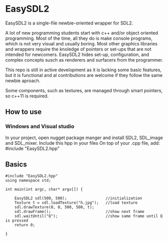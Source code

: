 # EasySDL2
EasySDL2 is a single-file newbie-oriented wrapper for SDL2. 

A lot of new programming students start with c++ and/or object oriented programming. Most of the time, all they do is make console programs, which is not very visual and usually boring. Most other graphics libraries and wrappers require the knoledge of pointers or set-ups that are not intended for newcomers. EasySDL2 hides set-up, configuration, and complex concepts susch as renderers and surfacers from the programmer.

This repo is still in active development as it is lacking some basic features, but it is functional and al contributions are welcome if they follow the same newbie aproach.

Some components, such as textures, are managed through smart pointers, so c++11 is required.

## How to use
### Windows and Visual studio
In your project, open nugget package manger and install SDL2, SDL_image and SDL_mixer. 
Include this hpp in your files
On top of your .cpp file, add: #include "EasySDL2.hpp"


## Basics
```
#include "EasySDL2.hpp"
using namespace std;

int main(int argc, char* argv[]) {

	EasySDL2 sdl(500, 500);                 //initialization
	Texture t = sdl.loadTexture("h.jpg");   //load texture
	sdl.drawTexture(0, 0, 500, 500, t); 
	sdl.drawFrame();                        //show next frame
	sdl.waitUntil("Q");                     //show same frame until Q is pressed
	return 0;

}
```
